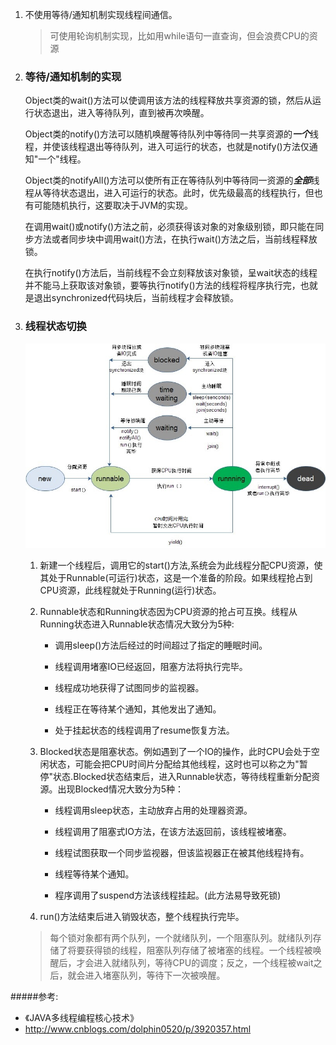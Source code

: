 1. 不使用等待/通知机制实现线程间通信。
   > 可使用轮询机制实现，比如用while语句一直查询，但会浪费CPU的资源

2. ### 等待/通知机制的实现

   Object类的wait()方法可以使调用该方法的线程释放共享资源的锁，然后从运行状态退出，进入等待队列，直到被再次唤醒。
   
   Object类的notify()方法可以随机唤醒等待队列中等待同一共享资源的***一个***线程，并使该线程退出等待队列，进入可运行的状态，也就是notify()方法仅通知"一个"线程。
   
   Object类的notifyAll()方法可以使所有正在等待队列中等待同一资源的***全部***线程从等待状态退出，进入可运行的状态。此时，优先级最高的线程执行，但也有可能随机执行，这要取决于JVM的实现。
   
   在调用wait()或notify()方法之前，必须获得该对象的对象级别锁，即只能在同步方法或者同步块中调用wait()方法，在执行wait()方法之后，当前线程释放锁。
   
   在执行notify()方法后，当前线程不会立刻释放该对象锁，呈wait状态的线程并不能马上获取该对象锁，要等执行notify()方法的线程将程序执行完，也就是退出synchronized代码块后，当前线程才会释放锁。
   
3. ### 线程状态切换
    ![等待通知_01](../../pics/等待通知_01.jpg)
   
    1. 新建一个线程后，调用它的start()方法,系统会为此线程分配CPU资源，使其处于Runnable(可运行)状态，这是一个准备的阶段。如果线程抢占到CPU资源，此线程就处于Running(运行)状态。
    
    2. Runnable状态和Running状态因为CPU资源的抢占可互换。线程从Running状态进入Runnable状态情况大致分为5种:
       
       - 调用sleep()方法后经过的时间超过了指定的睡眠时间。
       
       - 线程调用堵塞IO已经返回，阻塞方法将执行完毕。
       
       - 线程成功地获得了试图同步的监视器。
       
       - 线程正在等待某个通知，其他发出了通知。
       
       - 处于挂起状态的线程调用了resume恢复方法。
       
    3. Blocked状态是阻塞状态。例如遇到了一个IO的操作，此时CPU会处于空闲状态，可能会把CPU时间片分配给其他线程，这时也可以称之为"暂停"状态.Blocked状态结束后，进入Runnable状态，等待线程重新分配资源。出现Blocked情况大致分为5种：
       
       - 线程调用sleep状态，主动放弃占用的处理器资源。
       
       - 线程调用了阻塞式IO方法，在该方法返回前，该线程被堵塞。
       
       - 线程试图获取一个同步监视器，但该监视器正在被其他线程持有。
       
       - 线程等待某个通知。
       
       - 程序调用了suspend方法该线程挂起。(此方法易导致死锁)
       
    4. run()方法结束后进入销毁状态，整个线程执行完毕。
    
    > 每个锁对象都有两个队列，一个就绪队列，一个阻塞队列。就绪队列存储了将要获得锁的线程，阻塞队列存储了被堵塞的线程。一个线程被唤醒后，才会进入就绪队列，等待CPU的调度；反之，一个线程被wait之后，就会进入堵塞队列，等待下一次被唤醒。
    
    
   
#####参考:
- 《JAVA多线程编程核心技术》
- http://www.cnblogs.com/dolphin0520/p/3920357.html